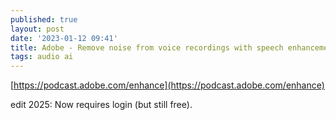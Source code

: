```yaml
---
published: true
layout: post
date: '2023-01-12 09:41'
title: Adobe - Remove noise from voice recordings with speech enhancement
tags: audio ai 
---
```

[https://podcast.adobe.com/enhance](https://podcast.adobe.com/enhance)

edit 2025: Now requires login (but still free).

